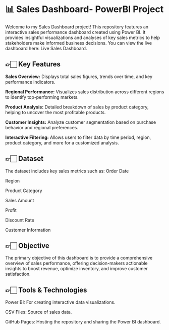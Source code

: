 # 📊 Sales Dashboard- PowerBI Project
Welcome to my Sales Dashboard project! This repository features an interactive sales performance dashboard created using Power BI. It provides insightful visualizations and analyses of key sales metrics to help stakeholders make informed business decisions. You can view the live dashboard here: Live Sales Dashboard.

## 👉🏻 Key Features
**Sales Overview:** Displays total sales figures, trends over time, and key performance indicators.

**Regional Performance:** Visualizes sales distribution across different regions to identify top-performing markets.

**Product Analysis:** Detailed breakdown of sales by product category, helping to uncover the most profitable products.

**Customer Insights:** Analyze customer segmentation based on purchase behavior and regional preferences.

**Interactive Filtering:** Allows users to filter data by time period, region, product category, and more for a customized analysis.

## 👉🏻 Dataset
The dataset includes key sales metrics such as:
  Order Date

  Region

  Product Category

  Sales Amount

  Profit

  Discount Rate

  Customer Information

##  👉🏻 Objective
The primary objective of this dashboard is to provide a comprehensive overview of sales performance, offering decision-makers actionable insights to boost revenue, optimize inventory, and improve customer satisfaction.

## 👉🏻 Tools & Technologies
Power BI: For creating interactive data visualizations.

CSV Files: Source of sales data.

GitHub Pages: Hosting the repository and sharing the Power BI dashboard.
